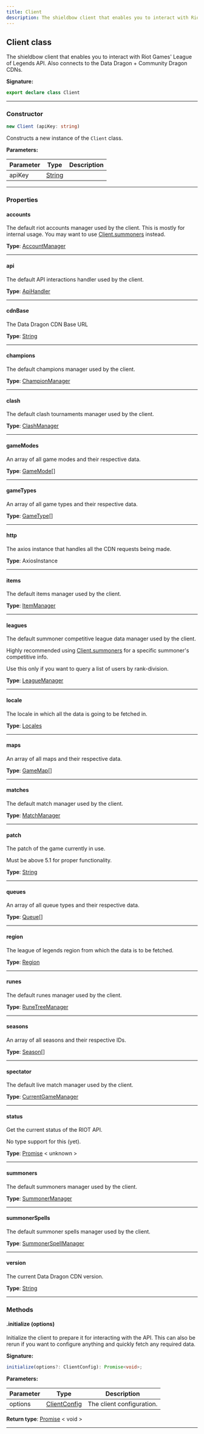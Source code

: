 ```yaml
---
title: Client
description: The shieldbow client that enables you to interact with Riot Games' League of Legends API. Also connects to the Data Dragon + Community Dragon CDNs.
---
```


## Client class

The shieldbow client that enables you to interact with Riot Games' League of Legends API. Also connects to the Data Dragon + Community Dragon CDNs.

**Signature:**

```ts
export declare class Client 
```

---

### Constructor

```ts
new Client (apiKey: string)
```

Constructs a new instance of the `Client` class.

**Parameters:**

| Parameter | Type | Description |
| --------- | ---- | ----------- |
| apiKey | [String](https://developer.mozilla.org/en-US/docs/Web/JavaScript/Reference/Global_Objects/String) |  |
---

### Properties

#### accounts

The default riot accounts manager used by the client. This is mostly for internal usage. You may want to use [Client.summoners](/shieldbow/api/Client.md#summoners) instead.



**Type**: [AccountManager](/api/AccountManager.md)

---

#### api

The default API interactions handler used by the client.



**Type**: [ApiHandler](/api/ApiHandler.md)

---

#### cdnBase

The Data Dragon CDN Base URL



**Type**: [String](https://developer.mozilla.org/en-US/docs/Web/JavaScript/Reference/Global_Objects/String)

---

#### champions

The default champions manager used by the client.



**Type**: [ChampionManager](/api/ChampionManager.md)

---

#### clash

The default clash tournaments manager used by the client.



**Type**: [ClashManager](/api/ClashManager.md)

---

#### gameModes

An array of all game modes and their respective data.



**Type**: [GameMode](/api/GameMode.md)[]

---

#### gameTypes

An array of all game types and their respective data.



**Type**: [GameType](/api/GameType.md)[]

---

#### http

The axios instance that handles all the CDN requests being made.



**Type**: AxiosInstance

---

#### items

The default items manager used by the client.



**Type**: [ItemManager](/api/ItemManager.md)

---

#### leagues

The default summoner competitive league data manager used by the client.


Highly recommended using [Client.summoners](/shieldbow/api/Client.md#summoners) for a specific summoner's competitive info.


Use this only if you want to query a list of users by rank-division.



**Type**: [LeagueManager](/api/LeagueManager.md)

---

#### locale

The locale in which all the data is going to be fetched in.



**Type**: [Locales](/api/Locales.md)

---

#### maps

An array of all maps and their respective data.



**Type**: [GameMap](/api/GameMap.md)[]

---

#### matches

The default match manager used by the client.



**Type**: [MatchManager](/api/MatchManager.md)

---

#### patch

The patch of the game currently in use.


Must be above 5.1 for proper functionality.



**Type**: [String](https://developer.mozilla.org/en-US/docs/Web/JavaScript/Reference/Global_Objects/String)

---

#### queues

An array of all queue types and their respective data.



**Type**: [Queue](/api/Queue.md)[]

---

#### region

The league of legends region from which the data is to be fetched.



**Type**: [Region](/api/Region.md)

---

#### runes

The default runes manager used by the client.



**Type**: [RuneTreeManager](/api/RuneTreeManager.md)

---

#### seasons

An array of all seasons and their respective IDs.



**Type**: [Season](/api/Season.md)[]

---

#### spectator

The default live match manager used by the client.



**Type**: [CurrentGameManager](/api/CurrentGameManager.md)

---

#### status

Get the current status of the RIOT API.


No type support for this (yet).



**Type**: [Promise](https://developer.mozilla.org/en-US/docs/Web/JavaScript/Reference/Global_Objects/Promise) \< unknown \>

---

#### summoners

The default summoners manager used by the client.



**Type**: [SummonerManager](/api/SummonerManager.md)

---

#### summonerSpells

The default summoner spells manager used by the client.



**Type**: [SummonerSpellManager](/api/SummonerSpellManager.md)

---

#### version

The current Data Dragon CDN version.



**Type**: [String](https://developer.mozilla.org/en-US/docs/Web/JavaScript/Reference/Global_Objects/String)

---

### Methods

#### .initialize (options)

Initialize the client to prepare it for interacting with the API. This can also be rerun if you want to configure anything and quickly fetch any required data.




**Signature:**

```ts
initialize(options?: ClientConfig): Promise<void>;
```

**Parameters:**

| Parameter | Type | Description |
| --------- | ---- | ----------- |
| options | [ClientConfig](/api/ClientConfig.md) | The client configuration. |

**Return type**: [Promise](https://developer.mozilla.org/en-US/docs/Web/JavaScript/Reference/Global_Objects/Promise) \< void \>

---

